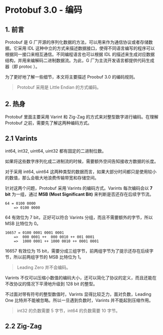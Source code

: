 # Protobuf 3.0 - 编码

## 1. 前言

Protobuf 是 G 厂开源的序列化数据的方法，可以用来作为通信协议或者存储数据。它采用 IDL 这种中立的方式来描述数据接口，使得不同语言编写的程序可以根据同一接口来相互通信。不同编程语言也可以根据 IDL 的描述来生成对应数据结构，并用来编解码二进制数据流。为此，G 厂为主流开发语言都提供代码生成器（即 protoc ）。

为了更好地了解一些细节，本文将主要描述 Proobuf 3.0 的编码规则。

> Protobuf 采用是 Little Endian 的方式编码。

## 2. 热身

Protobuf 里面主要采用 Varint 和 Zig-Zag 的方式来对整型数字进行编码。在理解 Protobuf 之前，需要先了解这两种编码方式。

## 2.1 Varints

int64, int32, uint64, uint32 都有固定的二进制位数。

如果将这些数字序列化成二进制流的时候，需要额外空间告知接收方数据的长度。

对于采用 int64, uint64 这两种类型的数据而言，如果大部分时间都只是使用较小的数值，那么会极大地浪费传输带宽和存储空间。

针对这两个问题，Protobuf 采用 Varints 的编码方式。Varints 每次编码会以 **7 bit** 为一组，通过 **MSB (Most Significant Bit)** 来判断是否还存在后续字节流。

```
64 = 0100 0000 
	=> 0100 0000
```

64 有效位为 7 bit，正好可以符合 Varints 分组，而且不需要额外的字节，所以 MSB 比特位为 0。

```
16657 = 0100 0001 0001 0001
	=>  000 0001 ++  000 0010 ++ 001 0001
	=>  1000 0001 ++ 1000 0010 ++ 0001 0001
```

16657 有效位为 15 bit，需要分成三组字节，前两组字节为了提示还存在后续字节，所以前两组字节的 MSB 比特位为 1。

> Leading Zero 并不会编码。

Varints 不仅可以压缩小数值的编码大小，还可以简化了协议的定义，而且还能在不改协议的情况下平滑地升级到 128 bit 的整型。

不过面对带有符号的整型数值时，Varints 显得比较乏力，面对负数，Leading One 比特并不能被忽略。所以一旦遇到负数时，Varints 并不能起到压缩作用。

 > int32 的负数需要 5 字节，int64 的负数需要 10 字节。


## 2.2 Zig-Zag





